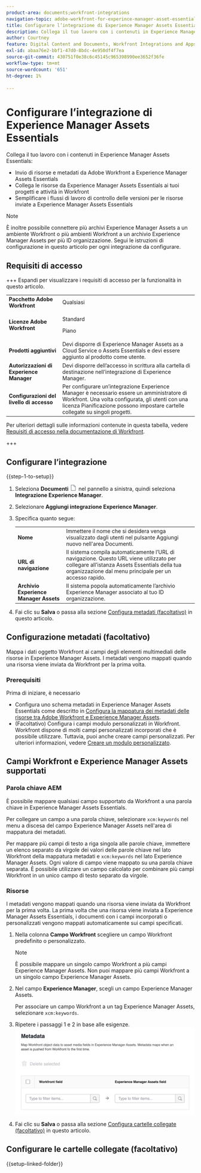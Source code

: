 ```yaml
---
product-area: documents;workfront-integrations
navigation-topic: adobe-workfront-for-experince-manager-asset-essentials
title: Configurare l’integrazione di Experience Manager Assets Essentials
description: Collega il tuo lavoro con i contenuti in Experience Manager Assets Essentials.
author: Courtney
feature: Digital Content and Documents, Workfront Integrations and Apps
exl-id: abaa76e2-bbf1-47d0-8bdc-4e950df4f7ea
source-git-commit: 430751f0e38c6c45145c965398990ee3652f36fe
workflow-type: tm+mt
source-wordcount: '651'
ht-degree: 1%

---
```


# Configurare l’integrazione di Experience Manager Assets Essentials

Collega il tuo lavoro con i contenuti in Experience Manager Assets Essentials&#x200B;:

* Invio di risorse e metadati da Adobe Workfront a Experience Manager Assets Essentials&#x200B;
* Collega le risorse da Experience Manager Assets Essentials ai tuoi progetti e attività in Workfront&#x200B;
* Semplificare i flussi di lavoro di controllo delle versioni per le risorse inviate a Experience Manager Assets Essentials

>[!NOTE]
>
>È inoltre possibile connettere più archivi Experience Manager Assets a un ambiente Workfront o più ambienti Workfront a un archivio Experience Manager Assets per più ID organizzazione. Segui le istruzioni di configurazione in questo articolo per ogni integrazione da configurare.

## Requisiti di accesso

+++ Espandi per visualizzare i requisiti di accesso per la funzionalità in questo articolo.

<table>
  <tr>
   <td><strong>Pacchetto Adobe Workfront</strong>
   </td>
   <td>Qualsiasi
   </td>
  </tr>
  <tr>
   <td><strong>Licenze Adobe Workfront</strong>
   </td>
   <td>
   <p>Standard</p>
   <p>Piano</p>
   </td>
  </tr>
  <tr>
   <td><strong>Prodotti aggiuntivi</strong>
   </td>
   <td>Devi disporre di Experience Manager Assets as a Cloud Service o Assets Essentials e devi essere aggiunto al prodotto come utente.
   </td>
  </tr>
  <tr>
   <td><strong>Autorizzazioni di Experience Manager</strong>
   </td>
   <td>Devi disporre dell’accesso in scrittura alla cartella di destinazione nell’integrazione di Experience Manager.
   </td>
  </tr>
  <tr>
   <td><strong>Configurazioni del livello di accesso</strong>
   </td>
   <td>Per configurare un’integrazione Experience Manager è necessario essere un amministratore di Workfront. Una volta configurata, gli utenti con una licenza Pianificazione possono impostare cartelle collegate su singoli progetti.
   </td>
  </tr>
</table>

Per ulteriori dettagli sulle informazioni contenute in questa tabella, vedere [Requisiti di accesso nella documentazione di Workfront](/help/quicksilver/administration-and-setup/add-users/access-levels-and-object-permissions/access-level-requirements-in-documentation.md).

+++

## Configurare l’integrazione

{{step-1-to-setup}}

1. Seleziona **Documenti** ![icona documenti](assets/document-icon.png) nel pannello a sinistra, quindi seleziona **Integrazione Experience Manager**.
1. Selezionare **Aggiungi integrazione Experience Manager**.
1. Specifica quanto segue:

   <table>
   <tr>
      <td><strong>Nome</strong>
      </td>
      <td>Immettere il nome che si desidera venga visualizzato dagli utenti nel pulsante Aggiungi nuovo nell'area Documenti.
      </td>
   </tr>
   <tr>
      <td><strong>URL di navigazione</strong>
      </td>
      <td>Il sistema compila automaticamente l’URL di navigazione. Questo URL viene utilizzato per collegare all’istanza Assets Essentials della tua organizzazione dal menu principale per un accesso rapido.
      </td>
   </tr>
   <tr>
      <td>
      <strong>Archivio Experience Manager Assets</strong>
      </td>
      <td>
      Il sistema popola automaticamente l’archivio Experience Manager associato al tuo ID organizzazione.
      </td>
   </tr>
   </table>

1. Fai clic su **Salva** o passa alla sezione [Configura metadati (facoltativo)](#set-up-metadata-optional) in questo articolo.


## Configurazione metadati (facoltativo)

Mappa i dati oggetto Workfront ai campi degli elementi multimediali delle risorse in Experience Manager Assets. I metadati vengono mappati quando una risorsa viene inviata da Workfront per la prima volta.


### Prerequisiti

Prima di iniziare, è necessario

* Configura uno schema metadati in Experience Manager Assets Essentials come descritto in [Configura la mappatura dei metadati delle risorse tra Adobe Workfront e Experience Manager Assets](https://experienceleague.adobe.com/en/docs/experience-manager-cloud-service/content/assets/integrations/configure-asset-metadata-mapping).
* (Facoltativo) Configura i campi modulo personalizzati in Workfront. Workfront dispone di molti campi personalizzati incorporati che è possibile utilizzare. Tuttavia, puoi anche creare campi personalizzati. Per ulteriori informazioni, vedere [Creare un modulo personalizzato](/help/quicksilver/administration-and-setup/customize-workfront/create-manage-custom-forms/form-designer/design-a-form/design-a-form.md).

## Campi Workfront e Experience Manager Assets supportati

### Parola chiave AEM

È possibile mappare qualsiasi campo supportato da Workfront a una parola chiave in Experience Manager Assets Essentials.

Per collegare un campo a una parola chiave, selezionare `xcm:keywords` nel menu a discesa del campo Experience Manager Assets nell&#39;area di mappatura dei metadati.

Per mappare più campi di testo a riga singola alle parole chiave, immettere un elenco separato da virgole dei valori delle parole chiave nel lato Workfront della mappatura metadati e `xcm:keywords` nel lato Experience Manager Assets. Ogni valore di campo viene mappato su una parola chiave separata. È possibile utilizzare un campo calcolato per combinare più campi Workfront in un unico campo di testo separato da virgole.

<!--
Look for essentials article
For more information on keywords in Experience Manager Assets, including how to create and manage keywords, see [Administering Tags]( https://experienceleague.adobe.com/docs/experience-manager-64/administering/contentmanagement/tags.html?lang=en).
-->


### Risorse

I metadati vengono mappati quando una risorsa viene inviata da Workfront per la prima volta. La prima volta che una risorsa viene inviata a Experience Manager Assets Essentials, i documenti con i campi incorporati o personalizzati vengono mappati automaticamente sui campi specificati.

1. Nella colonna **Campo Workfront** scegliere un campo Workfront predefinito o personalizzato.

   >[!NOTE]
   >
   >È possibile mappare un singolo campo Workfront a più campi Experience Manager Assets. Non puoi mappare più campi Workfront a un singolo campo Experience Manager Assets.

1. Nel campo **Experience Manager**, scegli un campo Experience Manager Assets.

   Per associare un campo Workfront a un tag Experience Manager Assets, selezionare `xcm:keywords`.

1. Ripetere i passaggi 1 e 2 in base alle esigenze.
   ![abilita metadati](assets/metadata-assets-essentials.png)
1. Fai clic su **Salva** o passa alla sezione [Configura cartelle collegate (facoltativo)](#set-up-linked-folders-optional) in questo articolo.


## Configurare le cartelle collegate (facoltativo)

{{setup-linked-folder}}
